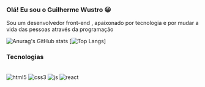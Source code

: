 ### Olá! Eu sou o Guilherme Wustro 😀

Sou um desenvolvedor front-end , apaixonado por tecnologia e por mudar a vida das pessoas através da programação

![Anurag's GitHub stats](https://github-readme-stats.vercel.app/api?username=guiwustro&hide=contribs&show_icons=true&theme=dracula)
[![Top Langs](https://github-readme-stats.vercel.app/api/top-langs/?username=guiwustro&layout=compact)]

### Tecnologias  

<div style="display:inline_block"><br/>
<img align="center" src="https://img.shields.io/badge/HTML5-E34F26?style=for-the-badge&logo=html5&logoColor=white
/" alt="html5" />
<img align="center" src="https://img.shields.io/badge/CSS3-1572B6?style=for-the-badge&logo=css3&logoColor=white
/" alt="css3" />
<img align="center" src="https://img.shields.io/badge/JavaScript-323330?style=for-the-badge&logo=javascript&logoColor=F7DF1E
/" alt="js" />
<img align="center" src="https://img.shields.io/badge/React-20232A?style=for-the-badge&logo=react&logoColor=61DAFB
/" alt="react" />
 </div>
